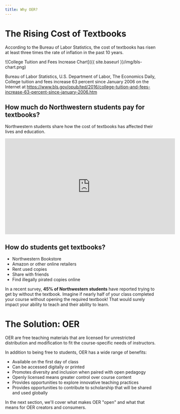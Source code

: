 ```yaml
---
title: Why OER?
---
```


# The Rising Cost of Textbooks

According to the Bureau of Labor Statistics, the cost of textbooks has risen at least three times the rate of inflation in the past 10 years. 

![College Tuition and Fees Increase Chart]({{ site.baseurl }}/img/bls-chart.png)

Bureau of Labor Statistics, U.S. Department of Labor, The Economics Daily, College tuition and fees increase 63 percent since January 2006 on the Internet at <https://www.bls.gov/opub/ted/2016/college-tuition-and-fees-increase-63-percent-since-january-2006.htm> 

## How much do Northwestern students pay for textbooks?

Northwestern students share how the cost of textbooks has affected their lives and education.

<iframe width="560" height="315" src="https://www.youtube.com/embed/EJkNbCb5fPY" frameborder="0" allow="accelerometer; autoplay; encrypted-media; gyroscope; picture-in-picture" allowfullscreen></iframe>

## How do students get textbooks?

- Northwestern Bookstore
- Amazon or other online retailers
- Rent used copies
- Share with friends
- Find illegally pirated copies online

In a recent survey, **45% of Northwestern students** have reported trying to get by without the textbook. Imagine if nearly half of your class completed your course without opening the required textbook! That would surely impact your ability to teach and their ability to learn.

# The Solution: OER

OER are free teaching materials that are licensed for unrestricted distribution and modification to fit the course-specific needs of instructors.

In addition to being free to students, OER has a wide range of benefits:

- Available on the first day of class
- Can be accessed digitally or printed 
- Promotes diversity and inclusion when paired with open pedagogy
- Openly licensed means greater control over course content
- Provides opportunities to explore innovative teaching practices
- Provides opportunities to contribute to scholarship that will be shared and used globally

In the next section, we'll cover what makes OER "open" and what that means for OER creators and consumers.

